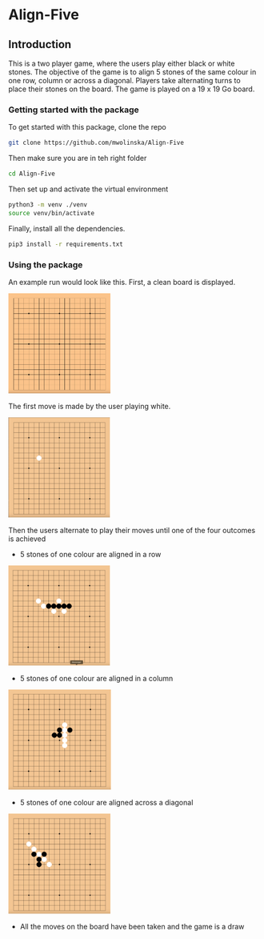 # Align-Five

## Introduction
This is a two player game, where the users play 
either black or white stones. The objective of the game
is to align 5 stones of the same colour in one row,
column or across a diagonal. Players take alternating
turns to place their stones on the board.
The game is played on a 19 x 19 Go board.

### Getting started with the package
To get started with this package, clone the repo
```bash
git clone https://github.com/mwolinska/Align-Five
```
Then make sure you are in teh right folder
```bash
cd Align-Five
```

Then set up and activate the virtual environment
```bash
python3 -m venv ./venv
source venv/bin/activate
```

Finally, install all the dependencies.
```bash
pip3 install -r requirements.txt
```

### Using the package
An example run would look like this.
First, a clean board is displayed. 

<img src="./Images/GameScreenshots/clean_board.png" height="200">

The first move is made by the user playing white. 

<img src="./Images/GameScreenshots/first_move.png" height="200">

Then the users alternate to play their moves until one of 
the four outcomes is achieved
* 5 stones of one colour are aligned in a row

<img src="./Images/GameScreenshots/win_in_row.png" height="200">

* 5 stones of one colour are aligned in a column

<img src="./Images/GameScreenshots/win_in_column.png" height="200">

* 5 stones of one colour are aligned across a diagonal

<img src="./Images/GameScreenshots/win_in_diagonal.png" height="200">

* All the moves on the board have been taken and the 
game is a draw